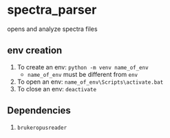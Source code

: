 # spectra_parser
opens and analyze spectra files

## env creation
1. To create an env: `python -m venv name_of_env`
   * `name_of_env` must be different from `env`
1. To open an env: `name_of_env\Scripts\activate.bat`
1. To close an env: `deactivate`

## Dependencies
1. `brukeropusreader`